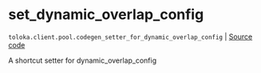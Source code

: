 # set_dynamic_overlap_config
`toloka.client.pool.codegen_setter_for_dynamic_overlap_config` | [Source code](https://github.com/Toloka/toloka-kit/blob/v1.1.1/src/client/pool/__init__.py#L0)

A shortcut setter for dynamic_overlap_config

